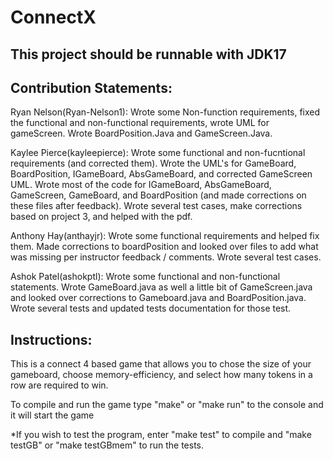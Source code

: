 # ConnectX
This project should be runnable with JDK17
--------------------------------------------------------
## Contribution Statements:

Ryan Nelson(Ryan-Nelson1): Wrote some Non-function requirements, fixed the functional and non-functional requirements, wrote UML for gameScreen. Wrote BoardPosition.Java and GameScreen.Java.

Kaylee Pierce(kayleepierce): Wrote some functional and non-fucntional requirements (and corrected them). Wrote the UML's for GameBoard, BoardPosition, IGameBoard, AbsGameBoard, and corrected GameScreen UML. Wrote most of the code for IGameBoard, AbsGameBoard, GameScreen, GameBoard, and BoardPosition (and made corrections on these files after feedback). Wrote several test cases, make corrections based on project 3, and helped with the pdf.

Anthony Hay(anthayjr): Wrote some functional requirements and helped fix them. Made corrections to boardPosition and looked over files to add what was missing per instructor feedback / comments. Wrote several test cases.

Ashok Patel(ashokptl): Wrote some functional and non-functional statements. Wrote GameBoard.java as well a little bit of GameScreen.java and looked over corrections to Gameboard.java and BoardPosition.java. Wrote several tests and updated tests documentation for those test.

## Instructions:
This is a connect 4 based game that allows you to chose the size of your gameboard, choose memory-efficiency, and select how many tokens in a row are required to win.

To compile and run the game type "make" or  "make run" to the console and it will start the game

*If you wish to test the program, enter "make test" to compile and "make testGB" or "make testGBmem" to run the tests.
